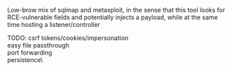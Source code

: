 Low-brow mix of sqlmap and metasploit, in the sense that this tool looks for RCE-vulnerable fields and potentially injects a payload, while at the same time hosting a listener/controller


TODO:
    csrf tokens/cookies/impersonation\
    easy file passthrough\
    port forwarding\
    persistence\
